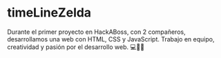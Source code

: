# timeLineZelda
Durante el primer proyecto en HackABoss, con 2 compañeros, desarrollamos una web con HTML, CSS y JavaScript. Trabajo en equipo, creatividad y pasión por el desarrollo web. 💻🤝✨

